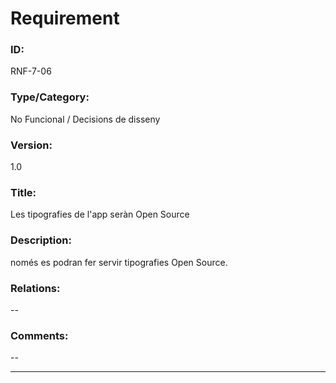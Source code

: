# Requirement

### ID:
RNF-7-06

### Type/Category:
No Funcional / Decisions de disseny

### Version:
1.0

### Title:
Les tipografies de l'app seràn Open Source

### Description:
només es podran fer servir tipografies Open Source.

### Relations:
--

### Comments:
--

---